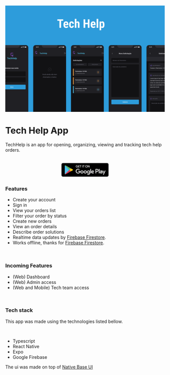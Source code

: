 ![Tech Help App by Diego Goulart](assets/cover.png)
# Tech Help App
<p>TechHelp is an app for opening, organizing, viewing and tracking tech 
help orders.</p>

<p align="center">
  <br>
  <a href="" title="Download it on google play store">
    <img width="150" src="assets/googleplay.png" alt="Download it on google play store" /> 
  </a>
</p>

### Features
  - Create your account
  - Sign in
  - View your orders list
  - Filter your order by status
  - Create new orders
  - View an order details
  - Describe order solutions
  - Realtime data updates by [Firebase Firestore](https://firebase.google.com/products/firestore).
  - Works offline, thanks for [Firebase Firestore](https://firebase.google.com/products/firestore).

<br>

### Incoming Features
  - (Web) Dashboard 
  - (Web) Admin access
  - (Web and Mobile) Tech team access

<br>

### Tech stack
<p>This app was made using the technologies listed bellow.</p>
<br>

- Typescript
- React Native
- Expo
- Google Firebase

The ui was made on top of [Native Base UI](https://nativebase.io/)


